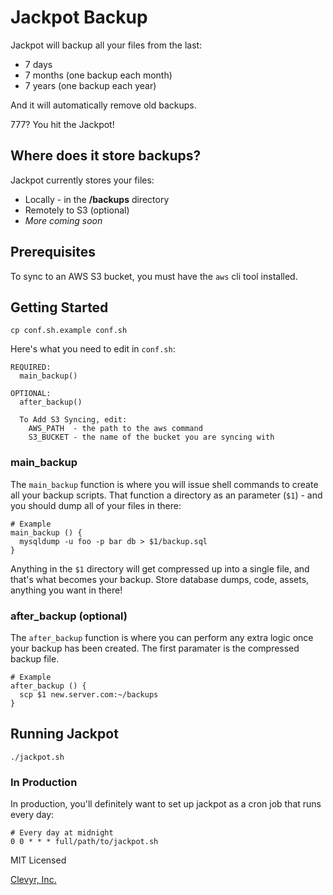 # Jackpot Backup

Jackpot will backup all your files from the last:
  * 7 days
  * 7 months (one backup each month)
  * 7 years (one backup each year)

And it will automatically remove old backups.

777? You hit the Jackpot!

## Where does it store backups?

Jackpot currently stores your files:
  * Locally - in the **/backups** directory
  * Remotely to S3 (optional)
  * *More coming soon*


## Prerequisites

To sync to an AWS S3 bucket, you must have the `aws` cli tool installed.

## Getting Started

```
cp conf.sh.example conf.sh
```

Here's what you need to edit in `conf.sh`:

```
REQUIRED:
  main_backup()

OPTIONAL:
  after_backup()

  To Add S3 Syncing, edit:
    AWS_PATH  - the path to the aws command
    S3_BUCKET - the name of the bucket you are syncing with
```

### main_backup
The `main_backup` function is where you will issue shell commands to create
all your backup scripts. That function a directory as an
parameter (`$1`) - and you should dump all of your files in there:

```
# Example
main_backup () {
  mysqldump -u foo -p bar db > $1/backup.sql
}
```

Anything in the `$1` directory will get compressed up into a single file, and that's
what becomes your backup. Store database dumps, code, assets, anything you want
in there!

### after_backup (optional)
The `after_backup` function is where you can perform any extra logic once your
backup has been created. The first paramater is the compressed backup file.

```
# Example
after_backup () {
  scp $1 new.server.com:~/backups
}
```

## Running Jackpot
```
./jackpot.sh
```

### In Production

In production, you'll definitely want to set up jackpot as a cron job that runs every
day:

```
# Every day at midnight
0 0 * * * full/path/to/jackpot.sh
```

MIT Licensed

[Clevyr, Inc.](https://clevyr.com)
